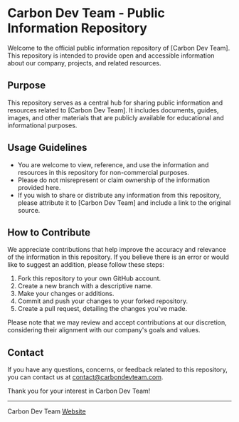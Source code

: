 # Carbon Dev Team - Public Information Repository

Welcome to the official public information repository of [Carbon Dev Team]. This repository is intended to provide open and accessible information about our company, projects, and related resources.

## Purpose

This repository serves as a central hub for sharing public information and resources related to [Carbon Dev Team]. It includes documents, guides, images, and other materials that are publicly available for educational and informational purposes.

## Usage Guidelines

- You are welcome to view, reference, and use the information and resources in this repository for non-commercial purposes.
- Please do not misrepresent or claim ownership of the information provided here.
- If you wish to share or distribute any information from this repository, please attribute it to [Carbon Dev Team] and include a link to the original source.

## How to Contribute

We appreciate contributions that help improve the accuracy and relevance of the information in this repository. If you believe there is an error or would like to suggest an addition, please follow these steps:

1. Fork this repository to your own GitHub account.
2. Create a new branch with a descriptive name.
3. Make your changes or additions.
4. Commit and push your changes to your forked repository.
5. Create a pull request, detailing the changes you've made.

Please note that we may review and accept contributions at our discretion, considering their alignment with our company's goals and values.

## Contact

If you have any questions, concerns, or feedback related to this repository, you can contact us at [contact@carbondevteam.com](mailto:contact@yourcompany.com).

Thank you for your interest in Carbon Dev Team!

---

Carbon Dev Team
[Website](https://www.yourcompany.com)
